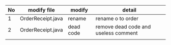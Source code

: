 | No   | modify file       | modify    | detail                               |
| ---- | ----------------- | --------- | ------------------------------------ |
| 1    | OrderReceipt.java | rename    | rename o to order                    |
| 2    | OrderReceipt.java | dead code | remove dead code and useless comment |
|      |                   |           |                                      |

